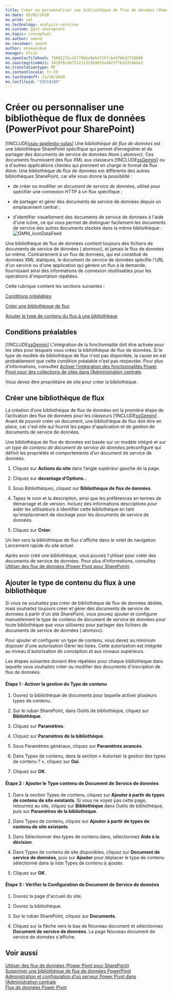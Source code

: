 ```yaml
---
title: Créer ou personnaliser une bibliothèque de flux de données (PowerPivot pour SharePoint) | Microsoft Docs
ms.date: 05/02/2018
ms.prod: sql
ms.technology: analysis-services
ms.custom: ppvt-sharepoint
ms.topic: conceptual
ms.author: owend
ms.reviewer: owend
author: minewiskan
manager: kfile
ms.openlocfilehash: 7586527bcd2f79b6a9a54725fcbd376bd2720096
ms.sourcegitcommit: 2429fbcdb751211313bd655a4825ffb33354bda3
ms.translationtype: MT
ms.contentlocale: fr-FR
ms.lasthandoff: 11/28/2018
ms.locfileid: "52519100"
---
```

# <a name="create-or-customize-a-data-feed-library-power-pivot-for-sharepoint"></a>Créer ou personnaliser une bibliothèque de flux de données (PowerPivot pour SharePoint)
[!INCLUDE[ssas-appliesto-sqlas](../../includes/ssas-appliesto-sqlas.md)]
  Une *bibliothèque de flux de données* est une bibliothèque SharePoint spécifique qui permet d’enregistrer et de partager des documents de service de données Atom (.atomsvc). Ces documents fournissent des flux XML aux classeurs [!INCLUDE[ssGemini](../../includes/ssgemini-md.md)] ou à d'autres applications clientes qui prennent en charge le format de flux Atom. Une bibliothèque de flux de données est différente des autres bibliothèques SharePoint, car elle vous donne la possibilité :  
  
-   de créer ou modifier un *document de service de données*, utilisé pour spécifier une connexion HTTP à un flux spécifique ;  
  
-   de partager et gérer des documents de service de données depuis un emplacement central ;  
  
-   d'identifier visuellement des documents de service de données à l'aide d'une icône, ce qui vous permet de distinguer facilement les documents de service des autres documents stockés dans la même bibliothèque : ![GMNI_IconDataFeed](../../analysis-services/power-pivot-sharepoint/media/gmni-icondatafeed.gif "GMNI_IconDataFeed")  
  
 Une bibliothèque de flux de données contient toujours des fichiers de documents de service de données (.atomsvc), et jamais le flux de données lui-même. Contrairement à un flux de données, qui est constitué de données XML statiques, le document de service de données spécifie l'URL d'un service ou d'une application qui génère un flux à la demande, fournissant ainsi des informations de connexion réutilisables pour les opérations d'importation répétées.  
  
 Cette rubrique contient les sections suivantes :  
  
 [Conditions préalables](#prereq)  
  
 [Créer une bibliothèque de flux](#createlib)  
  
 [Ajouter le type de contenu du flux à une bibliothèque](#addtolib)  
  
##  <a name="prereq"></a> Conditions préalables  
 [!INCLUDE[ssGemini](../../includes/ssgemini-md.md)] L’intégration de la fonctionnalité doit être activée pour les sites pour lesquels vous créez la bibliothèque de flux de données. Si le type de modèle de bibliothèque de flux n'est pas disponible, la cause en est probablement que cette condition préalable n'est pas respectée. Pour plus d’informations, consultez [Activer l’intégration des fonctionnalités Power Pivot pour des collections de sites dans l’Administration centrale](../../analysis-services/power-pivot-sharepoint/activate-power-pivot-integration-for-site-collections-in-ca.md).  
  
 Vous devez être propriétaire de site pour créer la bibliothèque.  
  
##  <a name="createlib"></a> Créer une bibliothèque de flux  
 La création d’une bibliothèque de flux de données est la première étape de l’activation des flux de données pour les classeurs [!INCLUDE[ssGemini](../../includes/ssgemini-md.md)] . Avant de pouvoir créer un document, une bibliothèque de flux doit être en place, car c'est elle qui fournit les pages d'application et de gestion de documents de service de données.  
  
 Une bibliothèque de flux de données est basée sur un modèle intégré et sur un *type de contenu de document de service de données* préconfiguré qui définit les propriétés et comportements d’un document de service de données.  
  
1.  Cliquez sur **Actions du site** dans l’angle supérieur gauche de la page.  
  
2.  Cliquez sur **davantage d’Options**...  
  
3.  Sous Bibliothèques, cliquez sur **Bibliothèque de flux de données**.  
  
4.  Tapez le nom et la description, ainsi que les préférences en termes de démarrage et de version. Incluez des informations descriptives pour aider les utilisateurs à identifier cette bibliothèque en tant qu'emplacement de stockage pour les documents de service de données.  
  
5.  Cliquez sur **Créer**.  
  
 Un lien vers la bibliothèque de flux s'affiche dans le volet de navigation Lancement rapide du site actuel.  
  
 Après avoir créé une bibliothèque, vous pouvez l'utiliser pour créer des documents de service de données. Pour plus d’informations, consultez [Utiliser des flux de données &#40;Power Pivot pour SharePoint&#41;](../../analysis-services/power-pivot-sharepoint/use-data-feeds-power-pivot-for-sharepoint.md).  
  
##  <a name="addtolib"></a> Ajouter le type de contenu du flux à une bibliothèque  
 Si vous ne souhaitez pas créer de bibliothèque de flux de données dédiée, mais souhaitez toujours créer et gérer des documents de service de données à partir d'un site SharePoint, vous pouvez ajouter et configurer manuellement le type de contenu de document de service de données pour toute bibliothèque que vous utiliserez pour partager des fichiers de documents de service de données (.atomsvc).  
  
 Pour ajouter et configurer un type de contenu, vous devez au minimum disposer d'une autorisation Gérer les listes. Cette autorisation est intégrée au niveau d'autorisation de conception et aux niveaux supérieurs.  
  
 Les étapes suivantes doivent être répétées pour chaque bibliothèque dans laquelle vous souhaitez créer ou modifier des documents d'inscription de flux de données.  
  
#### <a name="step-1-enable-content-type-management"></a>Étape 1 : Activer la gestion du Type de contenu  
  
1.  Ouvrez la bibliothèque de documents pour laquelle activer plusieurs types de contenu.  
  
2.  Sur le ruban SharePoint, dans Outils de bibliothèque, cliquez sur **Bibliothèque**.  
  
3.  Cliquez sur **Paramètres**.  
  
4.  Cliquez sur **Paramètres de la bibliothèque**.  
  
5.  Sous Paramètres généraux, cliquez sur **Paramètres avancés**.  
  
6.  Dans Types de contenu, dans la section « Autoriser la gestion des types de contenu ? », cliquez sur **Oui**.  
  
7.  Cliquez sur **OK**.  
  
#### <a name="step-2-add-the-data-service-document-content-type"></a>Étape 2 : Ajouter le Type contenu de Document de Service de données  
  
1.  Dans la section Types de contenu, cliquez sur **Ajouter à partir de types de contenu de site existants**. Si vous ne voyez pas cette page, retournez au site, cliquez sur **Bibliothèque** dans Outils de bibliothèque, puis sur **Paramètres de la bibliothèque**.  
  
2.  Dans Types de contenu, cliquez sur **Ajouter à partir de types de contenu de site existants**.  
  
3.  Dans Sélectionner des types de contenu dans, sélectionnez **Aide à la décision**.  
  
4.  Dans Types de contenu de site disponibles, cliquez sur **Document de service de données**, puis sur **Ajouter** pour déplacer le type de contenu sélectionné dans la liste Types de contenu à ajouter.  
  
5.  Cliquez sur **OK**.  
  
#### <a name="step-3-verify-data-service-document-configuration"></a>Étape 3 : Vérifier la Configuration de Document de Service de données  
  
1.  Ouvrez la page d'accueil du site.  
  
2.  Ouvrez la bibliothèque.  
  
3.  Sur le ruban SharePoint, cliquez sur **Documents**.  
  
4.  Cliquez sur la flèche vers le bas de Nouveau document et sélectionnez **Document de service de données**. La page Nouveau document de service de données s'affiche.  
  
## <a name="see-also"></a>Voir aussi  
 [Utiliser des flux de données &#40;Power Pivot pour SharePoint&#41;](../../analysis-services/power-pivot-sharepoint/use-data-feeds-power-pivot-for-sharepoint.md)   
 [Supprimer une bibliothèque de flux de données PowerPivot](../../analysis-services/power-pivot-sharepoint/delete-a-power-pivot-data-feed-library.md)   
 [Administration et configuration d’un serveur Power Pivot dans l’Administration centrale](../../analysis-services/power-pivot-sharepoint/power-pivot-server-administration-and-configuration-in-central-administration.md)   
 [Flux de données Power Pivot](../../analysis-services/power-pivot-sharepoint/power-pivot-data-feeds.md)  
  
  

